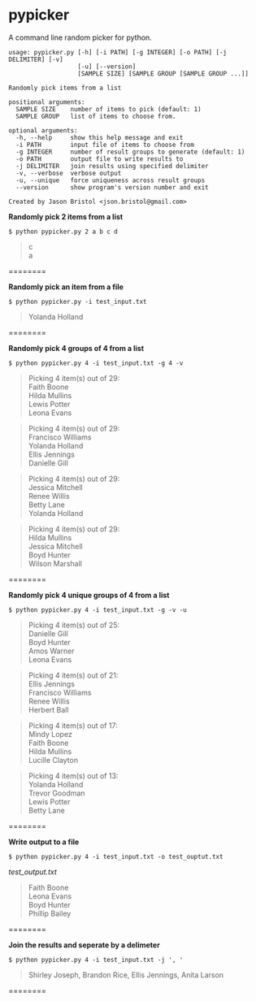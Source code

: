 pypicker
========

A command line random picker for python.

```
usage: pypicker.py [-h] [-i PATH] [-g INTEGER] [-o PATH] [-j DELIMITER] [-v]
                   [-u] [--version]
                   [SAMPLE SIZE] [SAMPLE GROUP [SAMPLE GROUP ...]]
                   
Randomly pick items from a list
 
positional arguments:
  SAMPLE SIZE    number of items to pick (default: 1)
  SAMPLE GROUP   list of items to choose from.
  
optional arguments:
  -h, --help     show this help message and exit
  -i PATH        input file of items to choose from
  -g INTEGER     number of result groups to generate (default: 1)
  -o PATH        output file to write results to
  -j DELIMITER   join results using specified delimiter
  -v, --verbose  verbose output
  -u, --unique   force uniqueness across result groups
  --version      show program's version number and exit
  
Created by Jason Bristol <json.bristol@gmail.com>
```

**Randomly pick 2 items from a list**

```$ python pypicker.py 2 a b c d```

>c<br/>
a<br/>

========

**Randomly pick an item from a file**

```$ python pypicker.py -i test_input.txt```
>Yolanda Holland

========

**Randomly pick 4 groups of 4 from a list**

```$ python pypicker.py 4 -i test_input.txt -g 4 -v```

>Picking 4 item(s) out of 29:<br/>
Faith Boone<br/>
Hilda Mullins<br/>
Lewis Potter<br/>
Leona Evans<br/>

>Picking 4 item(s) out of 29:<br/>
Francisco Williams<br/>
Yolanda Holland<br/>
Ellis Jennings<br/>
Danielle Gill<br/>

>Picking 4 item(s) out of 29:<br/>
Jessica Mitchell<br/>
Renee Willis<br/>
Betty Lane<br/>
Yolanda Holland<br/>

>Picking 4 item(s) out of 29:<br/>
Hilda Mullins<br/>
Jessica Mitchell<br/>
Boyd Hunter<br/>
Wilson Marshall<br/>

========

**Randomly pick 4 unique groups of 4 from a list**

```$ python pypicker.py 4 -i test_input.txt -g -v -u```

>Picking 4 item(s) out of 25:<br/>
Danielle Gill<br/>
Boyd Hunter<br/>
Amos Warner<br/>
Leona Evans<br/>

>Picking 4 item(s) out of 21:<br/>
Ellis Jennings<br/>
Francisco Williams<br/>
Renee Willis<br/>
Herbert Ball<br/>

>Picking 4 item(s) out of 17:<br/>
Mindy Lopez<br/>
Faith Boone<br/>
Hilda Mullins<br/>
Lucille Clayton<br/>

>Picking 4 item(s) out of 13:<br/>
Yolanda Holland<br/>
Trevor Goodman<br/>
Lewis Potter<br/>
Betty Lane<br/>

========

**Write output to a file**

```$ python pypicker.py 4 -i test_input.txt -o test_ouptut.txt```

*test_output.txt*

>Faith Boone<br/>
Leona Evans<br/>
Boyd Hunter<br/>
Phillip Bailey

========

**Join the results and seperate by a delimeter**

```$ python pypicker.py 4 -i test_input.txt -j ', '```

>Shirley Joseph, Brandon Rice, Ellis Jennings, Anita Larson

========
